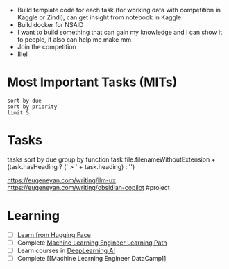 - Build template code for each task (for working data with competition in Kaggle or Zindi), can get insight from notebook in Kaggle
- Build docker for NSAID
- I want to build something that can gain my knowledge and I can show it to people, it also can help me make mm
- Join the competition
- IIIel







































# Most Important Tasks (MITs)

```tasks
sort by due
sort by priority
limit 5
```

# Tasks



tasks
sort by due
group by function task.file.filenameWithoutExtension + (task.hasHeading ? (' > ' + task.heading) : '')

https://eugeneyan.com/writing/llm-ux
https://eugeneyan.com/writing/obsidian-copilot #project

# Learning

- [ ]  [Learn from Hugging Face](https://huggingface.co/learn)
- [ ] Complete [Machine Learning Engineer Learning Path](https://www.cloudskillsboost.google/paths/17)
- [ ] Learn courses in [DeepLearning AI](https://www.deeplearning.ai/)
- [ ] Complete [[Machine Learning Engineer DataCamp]]